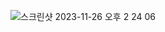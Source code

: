 ![스크린샷 2023-11-26 오후 2 24 06](https://github.com/hanescargot/lotto_game/assets/84563848/a0e86d29-4a7e-4e24-888a-e352c7ce94af)
